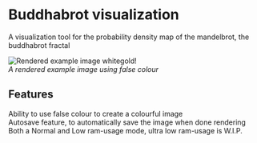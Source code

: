 # Buddhabrot visualization
A visualization tool for the probability density map of the mandelbrot, the buddhabrot fractal

![Rendered example image whitegold!](/.github/whitegold.png "PNG")\
*A rendered example image using false colour*

## Features
Ability to use false colour to create a colourful image\
Autosave feature, to automatically save the image when done rendering\
Both a Normal and Low ram-usage mode, ultra low ram-usage is W.I.P.
